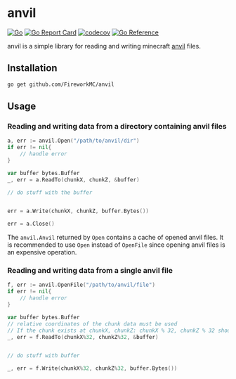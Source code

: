 # anvil

[![Go](https://github.com/FireworkMC/anvil/actions/workflows/go.yml/badge.svg)](https://github.com/FireworkMC/anvil/actions/workflows/go.yml) [![Go Report Card](https://goreportcard.com/badge/github.com/FireworkMC/anvil)](https://goreportcard.com/report/github.com/FireworkMC/anvil) [![codecov](https://codecov.io/gh/FireworkMC/anvil/branch/master/graph/badge.svg?token=LZZGDGKSII)](https://codecov.io/gh/FireworkMC/anvil) [![Go Reference](https://pkg.go.dev/badge/github.com/FireworkMC/anvil.svg)](https://pkg.go.dev/github.com/FireworkMC/anvil)

anvil is a simple library for reading and writing minecraft [anvil](https://minecraft.fandom.com/wiki/Anvil_file_format) files.

## Installation

```sh
go get github.com/FireworkMC/anvil
```

## Usage

### Reading and writing data from a directory containing anvil files

```go
a, err := anvil.Open("/path/to/anvil/dir")
if err != nil{
    // handle error
}

var buffer bytes.Buffer
_, err = a.ReadTo(chunkX, chunkZ, &buffer)

// do stuff with the buffer


err = a.Write(chunkX, chunkZ, buffer.Bytes())

err = a.Close()

```

The `anvil.Anvil` returned by `Open` contains a cache of opened anvil files.
It is recommended to use `Open` instead of `OpenFile` since opening anvil files is an expensive operation.

### Reading and writing data from a single anvil file

```go
f, err := anvil.OpenFile("/path/to/anvil/file")
if err != nil{
    // handle error
}

var buffer bytes.Buffer
// relative coordinates of the chunk data must be used
// If the chunk exists at chunkX, chunkZ: chunkX % 32, chunkZ % 32 should be used. 
_, err = f.ReadTo(chunkX%32, chunkZ%32, &buffer)


// do stuff with buffer

_, err = f.Write(chunkX%32, chunkZ%32, buffer.Bytes())

```
